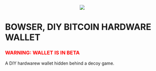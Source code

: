 

  <p align="center">
<img src="https://i.imgur.com/PJXob0B.png" />
</p>

<h1>BOWSER, DIY BITCOIN HARDWARE WALLET</h1>
<h3 style="color:red">WARNING: WALLET IS IN BETA</h3>
A DIY hardwarew wallet hidden behind a decoy game.

